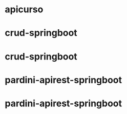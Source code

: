 # apicurso
# crud-springboot
# crud-springboot
# pardini-apirest-springboot
# pardini-apirest-springboot

